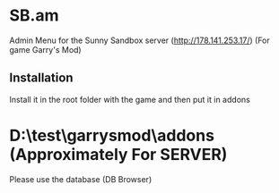 # SB.am
Admin Menu for the Sunny Sandbox server (http://178.141.253.17/) (For game Garry's Mod)

## Installation
Install it in the root folder with the game and then put it in addons
# D:\test\garrysmod\addons (Approximately For SERVER)
Please use the database (DB Browser)
